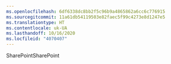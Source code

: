 ```yaml
---
ms.openlocfilehash: 6df6338dc8bb2f5c96b9a4865862a6cc6c776915
ms.sourcegitcommit: 11a61db54119503e82faec5f99c4273e8d1247e5
ms.translationtype: HT
ms.contentlocale: uk-UA
ms.lasthandoff: 10/16/2020
ms.locfileid: "4070407"
---
```

<span data-ttu-id="dc8f3-101">SharePoint</span><span class="sxs-lookup"><span data-stu-id="dc8f3-101">SharePoint</span></span>